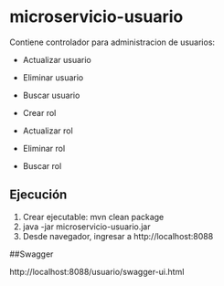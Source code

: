 # microservicio-usuario

Contiene controlador para administracion de usuarios:

- Actualizar usuario
- Eliminar usuario
- Buscar usuario

- Crear rol
- Actualizar rol
- Eliminar rol
- Buscar rol

## Ejecución

1. Crear ejecutable: mvn clean package
2. java -jar microservicio-usuario.jar
3. Desde navegador, ingresar a http://localhost:8088

##Swagger

http://localhost:8088/usuario/swagger-ui.html